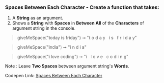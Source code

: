 ### Spaces Between Each Character - Create a function that takes: 

1. A **String** as an argument. 
1. Shows a **String** with **Spaces** in **Between All** of the **Characters** of argument string in the console.

> giveMeSpace("today is friday") ➞ "t o d a y &nbsp;  i s &nbsp;  f r i d a y" 

> giveMeSpace("india") ➞ "i n d i a"

> giveMeSpace("i love coding") ➞ "i &nbsp;  l o v e &nbsp;  c o d i n g"

Note : Leave **Two Spaces** between argument string's **Words**.

Codepen Link: [Spaces Between Each Character](https://codepen.io/javascriptstudent/pen/RwWKVYo?editors=0012)